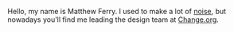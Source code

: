 Hello, my name is Matthew Ferry. I used to make a lot of
[noise](https://matthewferry.bandcamp.com), but nowadays you'll find me
leading the design team at [Change.org](https://www.change.org).
